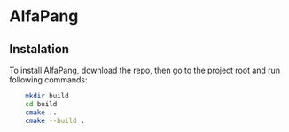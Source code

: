# AlfaPang


## Instalation
To install AlfaPang, download the repo, then go to the project root and run following commands:

```bash  
    mkdir build  
    cd build  
    cmake ..  
    cmake --build .  

